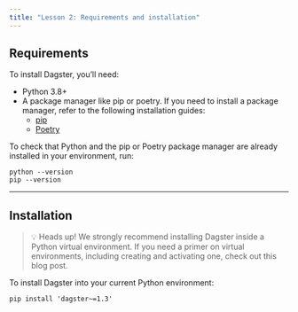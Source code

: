 ```yaml
---
title: "Lesson 2: Requirements and installation"
---
```


## Requirements

To install Dagster, you’ll need:

*   Python 3.8+
*   A package manager like pip or poetry. If you need to install a package manager, refer to the following installation guides:
    *   [pip](https://pip.pypa.io/en/stable/installation/)
    *   [Poetry](https://python-poetry.org/docs/)

To check that Python and the pip or Poetry package manager are already installed in your environment, run:

```shell
python --version
pip --version
```

***

## Installation

> 💡 Heads up! We strongly recommend installing Dagster inside a Python virtual environment. If you need a primer on virtual environments, including creating and activating one, check out this blog post.

To install Dagster into your current Python environment:

```shell
pip install 'dagster~=1.3'
```
